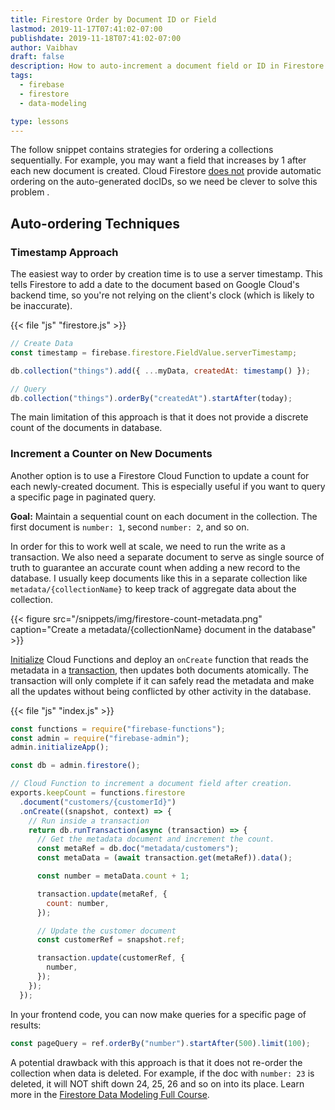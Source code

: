 ```yaml
---
title: Firestore Order by Document ID or Field
lastmod: 2019-11-17T07:41:02-07:00
publishdate: 2019-11-18T07:41:02-07:00
author: Vaibhav
draft: false
description: How to auto-increment a document field or ID in Firestore
tags:
  - firebase
  - firestore
  - data-modeling

type: lessons
---
```


The follow snippet contains strategies for ordering a collections sequentially. For example, you may want a field that increases by 1 after each new document is created. Cloud Firestore [does not](https://firebase.google.com/docs/firestore/manage-data/add-data) provide automatic ordering on the auto-generated docIDs, so we need be clever to solve this problem .

## Auto-ordering Techniques

### Timestamp Approach

The easiest way to order by creation time is to use a server timestamp. This tells Firestore to add a date to the document based on Google Cloud's backend time, so you're not relying on the client's clock (which is likely to be inaccurate).

{{< file "js" "firestore.js" >}}

```js
// Create Data
const timestamp = firebase.firestore.FieldValue.serverTimestamp;

db.collection("things").add({ ...myData, createdAt: timestamp() });

// Query
db.collection("things").orderBy("createdAt").startAfter(today);
```

The main limitation of this approach is that it does not provide a discrete count of the documents in database.

### Increment a Counter on New Documents

Another option is to use a Firestore Cloud Function to update a count for each newly-created document. This is especially useful if you want to query a specific page in paginated query.

**Goal:** Maintain a sequential count on each document in the collection. The first document is `number: 1`, second `number: 2`, and so on.

In order for this to work well at scale, we need to run the write as a transaction. We also need a separate document to serve as single source of truth to guarantee an accurate count when adding a new record to the database. I usually keep documents like this in a separate collection like `metadata/{collectionName}` to keep track of aggregate data about the collection.

{{< figure src="/snippets/img/firestore-count-metadata.png" caption="Create a metadata/{collectionName} document in the database" >}}

[Initialize](https://firebase.google.com/docs/functions/get-started) Cloud Functions and deploy an `onCreate` function that reads the metadata in a [transaction](https://firebase.google.com/docs/firestore/manage-data/transactions), then updates both documents atomically. The transaction will only complete if it can safely read the metadata and make all the updates without being conflicted by other activity in the database.

{{< file "js" "index.js" >}}

```js
const functions = require("firebase-functions");
const admin = require("firebase-admin");
admin.initializeApp();

const db = admin.firestore();

// Cloud Function to increment a document field after creation.
exports.keepCount = functions.firestore
  .document("customers/{customerId}")
  .onCreate((snapshot, context) => {
    // Run inside a transaction
    return db.runTransaction(async (transaction) => {
      // Get the metadata document and increment the count.
      const metaRef = db.doc("metadata/customers");
      const metaData = (await transaction.get(metaRef)).data();

      const number = metaData.count + 1;

      transaction.update(metaRef, {
        count: number,
      });

      // Update the customer document
      const customerRef = snapshot.ref;

      transaction.update(customerRef, {
        number,
      });
    });
  });
```

In your frontend code, you can now make queries for a specific page of results:

```js
const pageQuery = ref.orderBy("number").startAfter(500).limit(100);
```

A potential drawback with this approach is that it does not re-order the collection when data is deleted. For example, if the doc with `number: 23` is deleted, it will NOT shift down 24, 25, 26 and so on into its place. Learn more in the [Firestore Data Modeling Full Course](/courses/firestore-data-modeling/).
